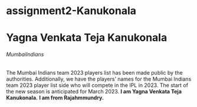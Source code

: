 # assignment2-Kanukonala
# Yagna Venkata Teja Kanukonala
###### MumbaiIndians
The Mumbai Indians team 2023 players list has been made public by the authorities. Additionally, we have the players’ names for the Mumbai Indians team 2023 player list side who will compete in the IPL in 2023. The start of the new season is anticipated for March 2023.
**I am Yagna Venkata Teja Kanukonala.**
**I am from Rajahmmundry.**